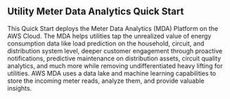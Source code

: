 ## Utility Meter Data Analytics Quick Start

This Quick Start deploys the Meter Data Analytics (MDA) Platform on the AWS Cloud. The MDA helps utilities tap the unrealized value of energy consumption data like load prediction on the household, circuit, and distribution system level, deeper customer engagement through proactive notifications, predictive maintenance on distribution assets, circuit quality analytics, and much more while removing undifferentiated heavy lifting for utilities. AWS MDA uses a data lake and machine learning capabilities to store the incoming meter reads, analyze them, and provide valuable insights.